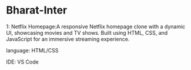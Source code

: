 # Bharat-Inter
1: Netflix ﻿Homepage:A responsive Netflix homepage clone with a dynamic UI, showcasing movies and TV shows. Built using HTML, CSS, and JavaScript for an immersive streaming experience.

language: HTML/CSS

IDE: VS Code

